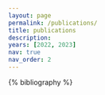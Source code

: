 ```yaml
---
layout: page
permalink: /publications/
title: publications
description: 
years: [2022, 2023]
nav: true
nav_order: 2
---
```


<!-- _pages/publications.md -->
<div class="publications">

{% bibliography %}

</div>
